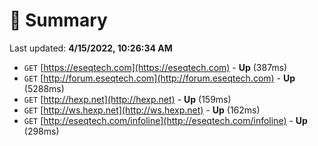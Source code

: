 # 📖 Summary
Last updated: **4/15/2022, 10:26:34 AM**

- `GET` [https://eseqtech.com](https://eseqtech.com) - **Up** (387ms)
- `GET` [http://forum.eseqtech.com](http://forum.eseqtech.com) - **Up** (5288ms)
- `GET` [http://hexp.net](http://hexp.net) - **Up** (159ms)
- `GET` [http://ws.hexp.net](http://ws.hexp.net) - **Up** (162ms)
- `GET` [http://eseqtech.com/infoline](http://eseqtech.com/infoline) - **Up** (298ms)
